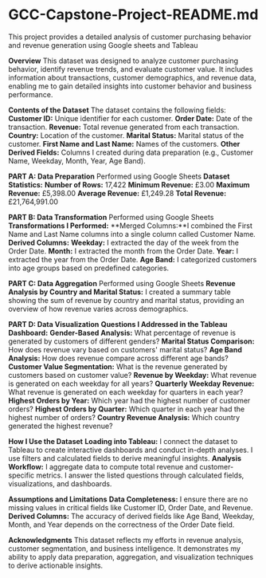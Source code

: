 # GCC-Capstone-Project-README.md
This project provides a detailed analysis of customer purchasing behavior and revenue generation using Google sheets and Tableau

**Overview**
This dataset was designed to analyze customer purchasing behavior, identify revenue trends, and evaluate customer value. It includes information about transactions, customer demographics, and revenue data, enabling me to gain detailed insights into customer behavior and business performance.

**Contents of the Dataset**
The dataset contains the following fields:
**Customer ID:** Unique identifier for each customer.
**Order Date:** Date of the transaction.
**Revenue:** Total revenue generated from each transaction.
**Country:** Location of the customer.
**Marital Status:** Marital status of the customer.
**First Name and Last Name:** Names of the customers.
**Other Derived Fields:** Columns I created during data preparation (e.g., Customer Name, Weekday, Month, Year, Age Band).

**PART A: Data Preparation**
Performed using Google Sheets
**Dataset Statistics:**
**Number of Rows:** 17,422
**Minimum Revenue:** £3.00
**Maximum Revenue:** £5,398.00
**Average Revenue:** £1,249.28
**Total Revenue:** £21,764,991.00

**PART B: Data Transformation**
Performed using Google Sheets
**Transformations I Performed:**
**Merged Columns:**I combined the First Name and Last Name columns into a single column called Customer Name.
**Derived Columns:**
**Weekday:** I extracted the day of the week from the Order Date.
**Month:** I extracted the month from the Order Date.
**Year:** I extracted the year from the Order Date.
**Age Band:** I categorized customers into age groups based on predefined categories.

**PART C: Data Aggregation**
Performed using Google Sheets
**Revenue Analysis by Country and Marital Status:**
I created a summary table showing the sum of revenue by country and marital status, providing an overview of how revenue varies across demographics.

**PART D: Data Visualization**
**Questions I Addressed in the Tableau Dashboard:**
**Gender-Based Analysis:**
What percentage of revenue is generated by customers of different genders?
**Marital Status Comparison:**
How does revenue vary based on customers' marital status?
**Age Band Analysis:**
How does revenue compare across different age bands?
**Customer Value Segmentation:**
What is the revenue generated by customers based on customer value?
**Revenue by Weekday:**
What revenue is generated on each weekday for all years?
**Quarterly Weekday Revenue:**
What revenue is generated on each weekday for quarters in each year?
**Highest Orders by Year:**
Which year had the highest number of customer orders?
**Highest Orders by Quarter:**
Which quarter in each year had the highest number of orders?
**Country Revenue Analysis:**
Which country generated the highest revenue?

**How I Use the Dataset**
**Loading into Tableau:**
I connect the dataset to Tableau to create interactive dashboards and conduct in-depth analyses.
I use filters and calculated fields to derive meaningful insights.
**Analysis Workflow:**
I aggregate data to compute total revenue and customer-specific metrics.
I answer the listed questions through calculated fields, visualizations, and dashboards.

**Assumptions and Limitations**
**Data Completeness:**
I ensure there are no missing values in critical fields like Customer ID, Order Date, and Revenue.
**Derived Columns:**
The accuracy of derived fields like Age Band, Weekday, Month, and Year depends on the correctness of the Order Date field.

**Acknowledgments**
This dataset reflects my efforts in revenue analysis, customer segmentation, and business intelligence. It demonstrates my ability to apply data preparation, aggregation, and visualization techniques to derive actionable insights.







